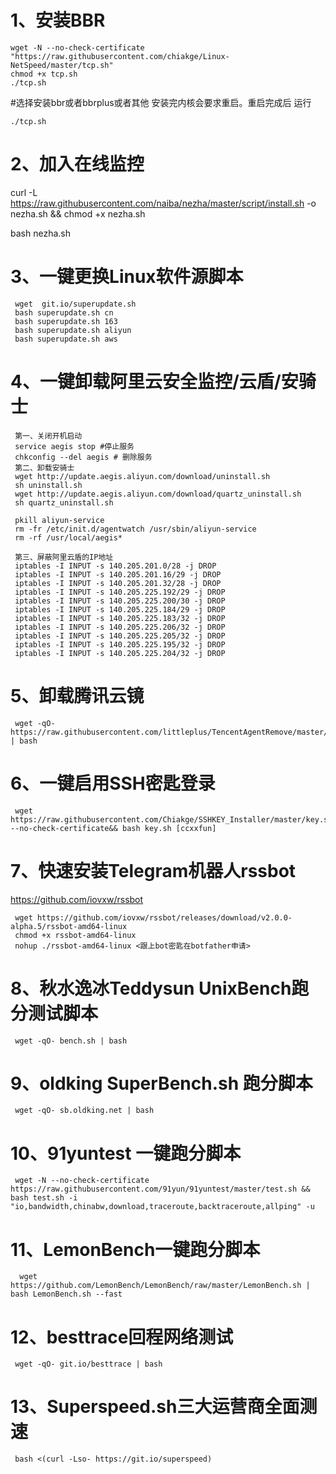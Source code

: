 # 1、安装BBR

    wget -N --no-check-certificate "https://raw.githubusercontent.com/chiakge/Linux-NetSpeed/master/tcp.sh"
    chmod +x tcp.sh
    ./tcp.sh

#选择安装bbr或者bbrplus或者其他 安装完内核会要求重启。重启完成后 运行

    ./tcp.sh

# 2、加入在线监控

curl -L https://raw.githubusercontent.com/naiba/nezha/master/script/install.sh -o nezha.sh && chmod +x nezha.sh

bash nezha.sh
    
    
# 3、一键更换Linux软件源脚本
     wget  git.io/superupdate.sh
     bash superupdate.sh cn
     bash superupdate.sh 163
     bash superupdate.sh aliyun
     bash superupdate.sh aws


# 4、一键卸载阿里云安全监控/云盾/安骑士
     第一、关闭开机启动
     service aegis stop #停止服务
     chkconfig --del aegis # 删除服务
     第二、卸载安骑士
     wget http://update.aegis.aliyun.com/download/uninstall.sh
     sh uninstall.sh
     wget http://update.aegis.aliyun.com/download/quartz_uninstall.sh
     sh quartz_uninstall.sh

     pkill aliyun-service
     rm -fr /etc/init.d/agentwatch /usr/sbin/aliyun-service
     rm -rf /usr/local/aegis*

     第三、屏蔽阿里云盾的IP地址
     iptables -I INPUT -s 140.205.201.0/28 -j DROP
     iptables -I INPUT -s 140.205.201.16/29 -j DROP
     iptables -I INPUT -s 140.205.201.32/28 -j DROP
     iptables -I INPUT -s 140.205.225.192/29 -j DROP
     iptables -I INPUT -s 140.205.225.200/30 -j DROP
     iptables -I INPUT -s 140.205.225.184/29 -j DROP
     iptables -I INPUT -s 140.205.225.183/32 -j DROP
     iptables -I INPUT -s 140.205.225.206/32 -j DROP
     iptables -I INPUT -s 140.205.225.205/32 -j DROP
     iptables -I INPUT -s 140.205.225.195/32 -j DROP
     iptables -I INPUT -s 140.205.225.204/32 -j DROP

#  5、卸载腾讯云镜
     wget -qO- https://raw.githubusercontent.com/littleplus/TencentAgentRemove/master/remove.sh | bash


#  6、一键启用SSH密匙登录
     wget https://raw.githubusercontent.com/Chiakge/SSHKEY_Installer/master/key.sh --no-check-certificate&& bash key.sh [ccxxfun]


#  7、快速安装Telegram机器人rssbot
https://github.com/iovxw/rssbot
     
     wget https://github.com/iovxw/rssbot/releases/download/v2.0.0-alpha.5/rssbot-amd64-linux
     chmod +x rssbot-amd64-linux
     nohup ./rssbot-amd64-linux <跟上bot密匙在botfather申请>


#  8、秋水逸冰Teddysun UnixBench跑分测试脚本

     wget -qO- bench.sh | bash


#  9、oldking SuperBench.sh 跑分脚本

     wget -qO- sb.oldking.net | bash


#  10、91yuntest 一键跑分脚本

     wget -N --no-check-certificate https://raw.githubusercontent.com/91yun/91yuntest/master/test.sh && bash test.sh -i "io,bandwidth,chinabw,download,traceroute,backtraceroute,allping" -u


#  11、LemonBench一键跑分脚本

      wget https://github.com/LemonBench/LemonBench/raw/master/LemonBench.sh | bash LemonBench.sh --fast


#  12、besttrace回程网络测试

     wget -qO- git.io/besttrace | bash
     
 #  13、Superspeed.sh三大运营商全面测速

     bash <(curl -Lso- https://git.io/superspeed)
  

